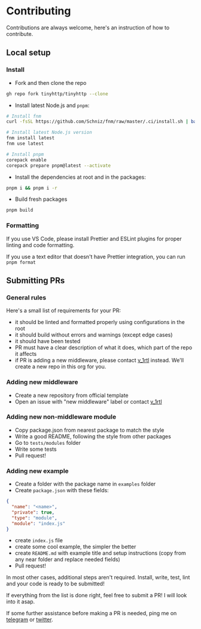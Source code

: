 # Contributing

Contributions are always welcome, here's an instruction of how to contribute.

## Local setup

### Install

- Fork and then clone the repo

```sh
gh repo fork tinyhttp/tinyhttp --clone
```

- Install latest Node.js and `pnpm`:

```sh
# Install fnm
curl -fsSL https://github.com/Schniz/fnm/raw/master/.ci/install.sh | bash

# Install latest Node.js version
fnm install latest
fnm use latest

# Install pnpm
corepack enable
corepack prepare pnpm@latest --activate
```

- Install the dependencies at root and in the packages:

```sh
pnpm i && pnpm i -r
```

- Build fresh packages

```sh
pnpm build
```

### Formatting

If you use VS Code, please install Prettier and ESLint plugins for proper linting and code formatting.

If you use a text editor that doesn't have Prettier integration, you can run `pnpm format`

## Submitting PRs

### General rules

Here's a small list of requirements for your PR:

- it should be linted and formatted properly using configurations in the root
- it should build without errors and warnings (except edge cases)
- it should have been tested
- PR must have a clear description of what it does, which part of the repo it affects
- if PR is adding a new middleware, please contact [v_1rtl](https://t.me/v_1rtl) instead. We'll create a new repo in this org for you.

### Adding new middleware

- Create a new repository from official template
- Open an issue with "new middleware" label or contact [v_1rtl](https://t.me/v_1rtl)

### Adding new non-middleware module

- Copy package.json from nearest package to match the style
- Write a good README, following the style from other packages
- Go to `tests/modules` folder
- Write some tests
- Pull request!

### Adding new example

- Create a folder with the package name in `examples` folder
- Create `package.json` with these fields:

```json
{
  "name": "<name>",
  "private": true,
  "type": "module",
  "module": "index.js"
}
```

- create `index.js` file
- create some cool example, the simpler the better
- create `README.md` with example title and setup instructions (copy from any near folder and replace needed fields)
- Pull request!

In most other cases, additional steps aren't required. Install, write, test, lint and your code is ready to be submitted!

If everything from the list is done right, feel free to submit a PR! I will look into it asap.

If some further assistance before making a PR is needed, ping me on [telegram](https://t.me/v_1rtl) or [twitter](https://twitter.com/v_1rtl).
